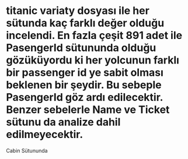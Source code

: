 # titanic variaty dosyası ile her sütunda kaç farklı değer olduğu incelendi. En fazla çeşit 891 adet ile PasengerId sütununda olduğu gözüküyordu ki her yolcunun farklı bir passenger id ye sabit olması beklenen bir şeydir. Bu sebeple PasengerId göz ardı edilecektir. Benzer sebelerle Name ve Ticket sütunu da analize dahil edilmeyecektir. 


Cabin Sütununda 

